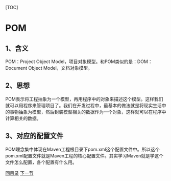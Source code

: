 [TOC]

# POM

## 1、含义

POM：Project Object Model，项目对象模型。和POM类似的是：DOM：Document Object Model，文档对象模型。



## 2、思想

POM表示将工程抽象为一个模型，再用程序中的对象来描述这个模型。这样我们就可以用程序来管理项目了。我们在开发过程中，最基本的做法就是将现实生活中的事物抽象为模型，然后封装模型相关的数据作为一个对象，这样就可以在程序中计算相关的数据。



## 3、对应的配置文件

POM理念集中体现在Maven工程根目录下pom.xml这个配置文件中。所以这个pom.xml配置文件就是Maven工程的核心配置文件。其实学习Maven就是学这个文件怎么配置，各个配置有什么用。



[回目录](index.html) [下一节](concept-directory.html)
